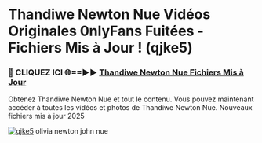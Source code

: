 # Thandiwe Newton Nue Vidéos Originales 0nlyFans Fuitées - Fichiers Mis à Jour ! (qjke5)

<h3>🔴 CLIQUEZ ICI 🌐==►► <a href="https://tinyurl.com/2pmr4ezf" rel="nofollow">Thandiwe Newton Nue Fichiers Mis à Jour</a></h3>

Obtenez Thandiwe Newton Nue et tout le contenu. Vous pouvez maintenant accéder à toutes les vidéos et photos de Thandiwe Newton Nue. Nouveaux fichiers mis à jour 2025

[![qjke5](https://i.imgur.com/6SNvagu.gif)](https://tinyurl.com/2pmr4ezf)
olivia newton john nue